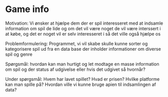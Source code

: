 # Game info

Motivation:
Vi ønsker at hjælpe dem der er spil interesseret med at indsamle information om spil de lide og om det vil være noget de vil være interssert i at købe,
og det er noget vil er selv interesseret i så det ville også hjælpe os

Problemformulering:
Programmet, vi vil skabe skulle kunne sorter og kategorisere spil ud fra en data base der inholder informationer om diverse spil og genre

Spørgsmål:
hvordan kan man hurtigt og let modtage en masse information om spil og der status af udgivelse eller hvis det udgivet så hvornår?

Under spørgsmål:
Hvem har lavet spillet?
Hvad er prisen?
Hvilke platforme kan man spille på?
Hvordan ville vi kunne bruge apien til indsamlingen af data?
